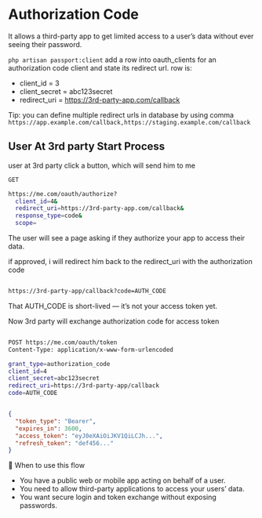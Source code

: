 # Authorization Code

It allows a third-party app to get limited access to a user’s data without ever seeing their password.


`php artisan passport:client` add a row into oauth_clients for an authorization code client and state its redirect url. row is:
- client_id = 3
- client_secret = abc123secret
- redirect_uri = https://3rd-party-app.com/callback

Tip: you can define multiple redirect urls in database by using comma `https://app.example.com/callback,https://staging.example.com/callback`

## User At 3rd party Start Process

user at 3rd party click a button, which will send him to me

```bash
GET

https://me.com/oauth/authorize?
  client_id=4&
  redirect_uri=https://3rd-party-app.com/callback&
  response_type=code&
  scope=

```

The user will see a page asking if they authorize your app to access their data.

if approved, i will redirect him back to the redirect_uri with the authorization code

```bash

https://3rd-party-app/callback?code=AUTH_CODE

```

That AUTH_CODE is short-lived — it’s not your access token yet.

Now 3rd party will exchange authorization code for access token

```bash

POST https://me.com/oauth/token
Content-Type: application/x-www-form-urlencoded

grant_type=authorization_code
client_id=4
client_secret=abc123secret
redirect_uri=https://3rd-party-app/callback
code=AUTH_CODE

```

```json

{
  "token_type": "Bearer",
  "expires_in": 3600,
  "access_token": "eyJ0eXAiOiJKV1QiLCJh...",
  "refresh_token": "def456..."
}


```


🧠 When to use this flow
- You have a public web or mobile app acting on behalf of a user.
- You need to allow third-party applications to access your users’ data.
- You want secure login and token exchange without exposing passwords.